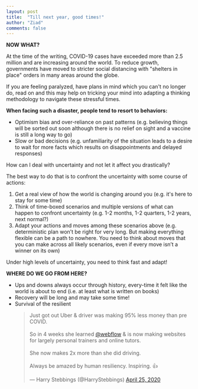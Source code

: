 ```yaml
---
layout: post
title:  "Till next year, good times!"
author: "Ziad"
comments: false
---
```


**NOW WHAT?**

At the time of the writing, COVID-19 cases have exceeded more than 2.5 million and are increasing around the world. To reduce growth, governments have moved to stricter social distancing with "shelters in place" orders in many areas around the globe.

If you are feeling paralyzed, have plans in mind which you can't no longer do, read on and this may help on tricking your mind into adapting a thinking methodology to navigate these stressful times.

**When facing such a disaster, people tend to resort to behaviors:**

- Optimism bias and over-reliance on past patterns (e.g. believing things will be sorted out soon although there is no relief on sight and a vaccine is still a long way to go)
- Slow or bad decisions (e.g. unfamiliarity of the situation leads to a desire to wait for more facts which results on disappointments and delayed responses)

How can I deal with uncertainty and not let it affect you drastically?

The best way to do that is to confront the uncertainty with some course of actions:

1. Get a real view of how the world is changing around you (e.g. it's here to stay for some time)
2. Think of time-boxed scenarios and multiple versions of what can happen to confront uncertainty (e.g.  1-2 months, 1-2 quarters, 1-2 years, next normal?)
3. Adapt your actions and moves among these scenarios above (e.g. deterministic plan won’t be right for very long. But making everything flexible can be a path to nowhere. You need to think about moves that you can make across all likely scenarios, even if every move isn’t a winner on its own)

Under high levels of uncertainty, you need to think fast and adapt!

**WHERE DO WE GO FROM HERE?**

- Ups and downs always occur through history, every-time it felt like the world is about to end (i.e. at least what is written on books)
- Recovery will be long and may take some time!
- Survival of the resilient <blockquote class="twitter-tweet"><p lang="en" dir="ltr">Just got out Uber &amp; driver was making 95% less money than pre COVID. <br><br>So in 4 weeks she learned <a href="https://twitter.com/webflow?ref_src=twsrc%5Etfw">@webflow</a> &amp; is now making websites for largely personal trainers and online tutors. <br><br>She now makes 2x more than she did driving. <br><br>Always be amazed by human resiliency. Inspiring. 👍</p>&mdash; Harry Stebbings (@HarryStebbings) <a href="https://twitter.com/HarryStebbings/status/1254166350978789382?ref_src=twsrc%5Etfw">April 25, 2020</a></blockquote> <script async src="https://platform.twitter.com/widgets.js" charset="utf-8"></script>
